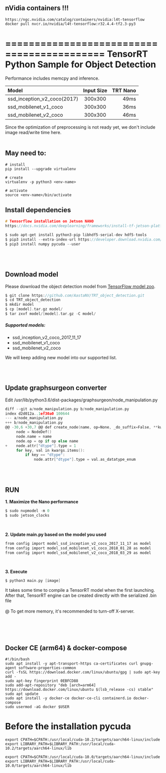 ## nVidia containers !!!
```
https://ngc.nvidia.com/catalog/containers/nvidia:l4t-tensorflow
docker pull nvcr.io/nvidia/l4t-tensorflow:r32.4.4-tf2.3-py3
```

===========================================
TensorRT Python Sample for Object Detection
===========================================

Performance includes memcpy and inference.
</br>

| Model | Input Size | TRT Nano |
|:------|:----------:|-----------:|
| ssd_inception_v2_coco(2017) | 300x300 | 49ms |
| ssd_mobilenet_v1_coco | 300x300 | 36ms |
| ssd_mobilenet_v2_coco | 300x300 | 46ms |

Since the optimization of preprocessing is not ready yet, we don't include image read/write time here.
</br>
</br>

## May need to:
```
# install 
pip install --upgrade virtualenv

# create
virtualenv -p python3 <env-name>

# activate
source <env-name>/bin/activate
```

## Install dependencies

```C
# Tensorflow installation on Jetson NANO
https://docs.nvidia.com/deeplearning/frameworks/install-tf-jetson-platform/index.html

$ sudo apt-get install python3-pip libhdf5-serial-dev hdf5-tools
$ pip3 install --extra-index-url https://developer.download.nvidia.com/compute/redist/jp/v42 tensorflow-gpu==1.13.1+nv19.5 --user
$ pip3 install numpy pycuda --user
```

</br>
</br>

## Download model

Please download the object detection model from <a href=https://github.com/tensorflow/models/blob/master/research/object_detection/g3doc/tf2_detection_zoo.md>TensorFlow model zoo</a>.
</br>

```C
$ git clone https://github.com/AastaNV/TRT_object_detection.git
$ cd TRT_object_detection
$ mkdir model
$ cp [model].tar.gz model/
$ tar zxvf model/[model].tar.gz -C model/
```

##### Supported models:

- ssd_inception_v2_coco_2017_11_17
- ssd_mobilenet_v1_coco
- ssd_mobilenet_v2_coco

We will keep adding new model into our supported list.

</br>
</br>

## Update graphsurgeon converter

Edit /usr/lib/python3.6/dist-packages/graphsurgeon/node_manipulation.py

```C
diff --git a/node_manipulation.py b/node_manipulation.py
index d2d012a..1ef30a0 100644
--- a/node_manipulation.py
+++ b/node_manipulation.py
@@ -30,6 +30,7 @@ def create_node(name, op=None, _do_suffix=False, **kwargs):
     node = NodeDef()
     node.name = name
     node.op = op if op else name
+    node.attr["dtype"].type = 1
     for key, val in kwargs.items():
         if key == "dtype":
             node.attr["dtype"].type = val.as_datatype_enum
```
</br>
</br>

## RUN

**1. Maximize the Nano performance**
```C
$ sudo nvpmodel -m 0
$ sudo jetson_clocks
```
</br>

**2. Update main.py based on the model you used**
```C
from config import model_ssd_inception_v2_coco_2017_11_17 as model
from config import model_ssd_mobilenet_v1_coco_2018_01_28 as model
from config import model_ssd_mobilenet_v2_coco_2018_03_29 as model
```
</br>

**3. Execute**
```C
$ python3 main.py [image]
```

It takes some time to compile a TensorRT model when the first launching.
</br>
After that, TensorRT engine can be created directly with the serialized .bin file
</br>
</br>
@ To get more memory, it's recommended to turn-off X-server.
</br>
</br>
</br>
</br>
</br>

## Docker CE (arm64) & docker-compose
```
#!/bin/bash
sudo apt install -y apt-transport-https ca-certificates curl gnupg-agent software-properties-common
curl -fsSL https://download.docker.com/linux/ubuntu/gpg | sudo apt-key add -
sudo apt-key fingerprint 0EBFCD88
sudo add-apt-repository "deb [arch=arm64] https://download.docker.com/linux/ubuntu $(lsb_release -cs) stable"
sudo apt update
sudo apt install -y docker-ce docker-ce-cli containerd.io docker-compose
sudo usermod -aG docker $USER
```

# Before the installation pycuda
```
export CPATH=$CPATH:/usr/local/cuda-10.2/targets/aarch64-linux/include
export LIBRARY_PATH=$LIBRARY_PATH:/usr/local/cuda-10.2/targets/aarch64-linux/lib

export CPATH=$CPATH:/usr/local/cuda-10.0/targets/aarch64-linux/include
export LIBRARY_PATH=$LIBRARY_PATH:/usr/local/cuda-10.0/targets/aarch64-linux/lib 

```


